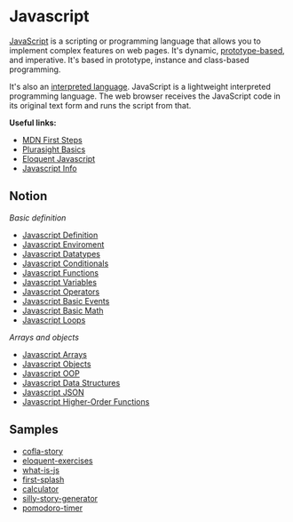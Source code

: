 # Javascript

[JavaScript](https://developer.mozilla.org/en-US/docs/Learn/JavaScript/First_steps/What_is_JavaScript) is a scripting or programming language that allows you to implement complex features on web pages. It's dynamic, [prototype-based](#object-oriented-programming), and imperative. It's based in prototype, instance and class-based programming. 

It's also an [interpreted language](https://developer.mozilla.org/en-US/docs/Learn/JavaScript/First_steps/What_is_JavaScript#interpreted_versus_compiled_code). JavaScript is a lightweight interpreted programming language. The web browser receives the JavaScript code in its original text form and runs the script from that.

**Useful links:**
- [MDN First Steps](https://developer.mozilla.org/en-US/docs/Learn/JavaScript/First_steps)
- [Plurasight Basics](https://www.javascript.com/learn)
- [Eloquent Javascript](https://eloquentjavascript.net/)
- [Javascript Info](https://javascript.info/)

## Notion

_Basic definition_

- [Javascript Definition](notion/20220517161029_javascript-definition.md)
- [Javascript Enviroment](notion/20220517161658_javascript-environment.md)
- [Javascript Datatypes](notion/20220517161820_javascript-datatypes.md)
- [Javascript Conditionals](notion/20220517162012_javascript-conditionals.md)
- [Javascript Functions](notion/20220517162304_javascript-functions.md)
- [Javascript Variables](notion/20220517161515_javascript-variables.md)
- [Javascript Operators](notion/20220517162427_javascript-operators.md)
- [Javascript Basic Events](notion/20220517162534_javascript-basic-events.md)
- [Javascript Basic Math](notion/20220520150029_javascript-basic-math.md)
- [Javascript Loops](notion/20220517162639_javascript-loops.md)

_Arrays and objects_

- [Javascript Arrays](notion/20220517162743_javascript-arrays.md)
- [Javascript Objects](notion/20220517162919_javascript-objects.md)
- [Javascript OOP](notion/20220517161319_javascript-oop.md)
- [Javascript Data Structures](notion/20220526153758_javascript-data-structures.md)
- [Javascript JSON](notion/20220520165535_json-data.md)
- [Javascript Higher-Order Functions](notion/20220524160754_higher-order-functions.md)

## Samples

- [cofla-story](samples/cofla-story/)
- [eloquent-exercises](samples/eloquent-exercises/)
- [what-is-js](samples/what-is-js/index.html)
- [first-splash](samples/first-splash/index.html)
- [calculator](samples/calculator/index.html)
- [silly-story-generator](samples/silly-story-generator/index.html)
- [pomodoro-timer](samples/pomodoro-timer/index.html)